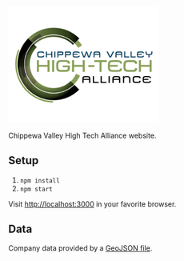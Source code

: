 <img src="clientapp/images/logo.png" width=300/>

Chippewa Valley High Tech Alliance website.

## Setup

1. `npm install`
2. `npm start`

Visit [http://localhost:3000](http://localhost:3000) in your favorite browser.

## Data

Company data provided by a [GeoJSON file](clientapp/data/members.json).
